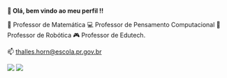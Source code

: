 **👋 Olá, bem vindo ao meu perfil !!**

🧮 Professor de Matemática
💻 Professor de Pensamento Computacional
🤖 Professor de Robótica
🎮 Professor de Edutech.

📫 thalles.horn@escola.pr.gov.br

![](https://tenor.com/pt-BR/view/smile-funny-face-jim-parsons-sheldon-cooper-big-bang-theory-gif-17499518.gif)
![](https://tenor.com/pt-BR/view/young-sheldon-spock-long-live-and-prosper-star-trek-sheldon-cooper-gif-15844681.gif) 
